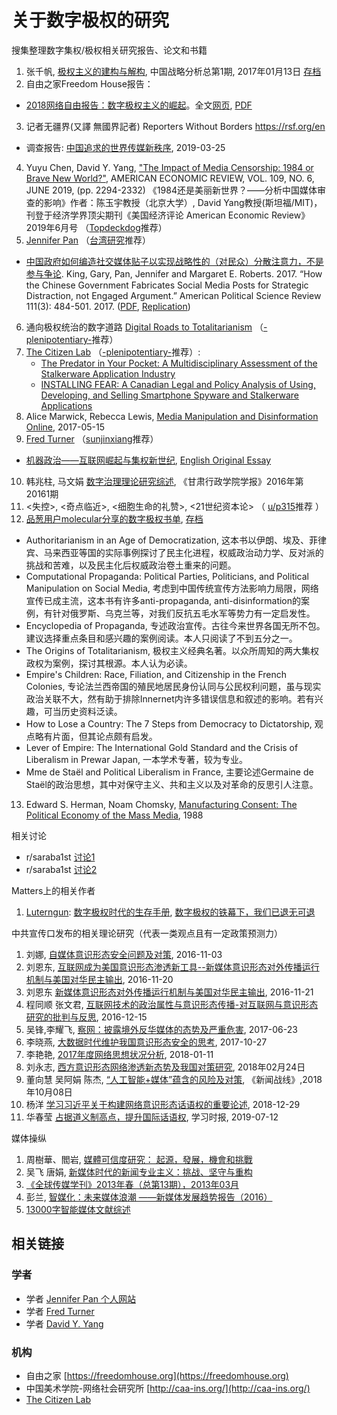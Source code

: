 # 关于数字极权的研究
搜集整理数字集权/极权相关研究报告、论文和书籍

1. 张千帆, [极权主义的建构与解构](https://ipfs.ink/e/QmdRY16z6ZFrtHnDsJMBVukVta14Ri9Q4KNhUJ6SBGHQHa), 中国战略分析总第1期, 2017年01月13日 [存档](https://archive.ph/67VFR)
2. 自由之家Freedom House报告：
  * [2018网络自由报告：数字极权主义的崛起](https://freedomhouse.org/article/2018-freedom-on-the-net-press-release-simplified-chinese-digital-authoritarianism)。全文[网页](https://freedomhouse.org/report/freedom-net/freedom-net-2018/rise-digital-authoritarianism), [PDF](https://freedomhouse.org/sites/default/files/FOTN_2018_Final%20Booklet_11_1_2018.pdf)
3. 记者无疆界(又譯 無國界記者) Reporters Without Borders https://rsf.org/en
  * 调查报告: [中国追求的世界传媒新秩序](./cn_rapport_chine-web_final_3.pdf), 2019-03-25
4. Yuyu Chen, David Y. Yang, ["The Impact of Media Censorship: 1984 or Brave New World?"](https://site.stanford.edu/sites/g/files/sbiybj8706/f/3586-1984bravenewworld_draft.pdf), AMERICAN ECONOMIC REVIEW, VOL. 109, NO. 6, JUNE 2019, (pp. 2294-2332) 《1984还是美丽新世界？——分析中国媒体审查的影响》作者：陈玉宇教授（北京大学）, David Yang教授(斯坦福/MIT)，刊登于经济学界顶尖期刊《美国经济评论 American Economic Review》2019年6月号 （[Topdeckdog](https://www.reddit.com/user/Topdeckdog/)推荐）
5. [Jennifer Pan](http://jenpan.com) （[台湾研究](https://pincong.rocks/people/%E5%8F%B0%E6%B9%BE%E7%A0%94%E7%A9%B6)推荐）
  * [中国政府如何编造社交媒体贴子以实现战略性的（对民众）分散注意力，不是参与争论](https://archive.md/dZysi). King, Gary, Pan, Jennifer and Margaret E. Roberts. 2017. “How the Chinese Government Fabricates Social Media Posts for Strategic Distraction, not Engaged Argument.” American Political Science Review 111(3): 484-501. 2017. ([PDF](./50c.pdf), [Replication](https://dataverse.harvard.edu/dataset.xhtml?persistentId=doi:10.7910/DVN/QSZMPD))
6. 通向极权统治的数字道路 [Digital Roads to Totalitarianism](https://link.springer.com/chapter/10.1007/978-3-030-00813-0_7) （[-plenipotentiary-](https://www.reddit.com/user/-plenipotentiary-/)推荐）
7. [The Citizen Lab](https://citizenlab.ca/) （[-plenipotentiary-](https://www.reddit.com/user/-plenipotentiary-/)推荐）:
    * [The Predator in Your Pocket: A Multidisciplinary Assessment of the Stalkerware Application Industry](https://citizenlab.ca/docs/stalkerware-holistic.pdf)
    * [INSTALLING FEAR: A Canadian Legal and Policy Analysis of Using, Developing, and Selling Smartphone Spyware and Stalkerware Applications](https://citizenlab.ca/docs/stalkerware-legal.pdf)
8. Alice Marwick, Rebecca Lewis, [Media Manipulation and Disinformation Online](./DataAndSociety_MediaManipulationAndDisinformationOnline.pdf), 2017-05-15
9. [Fred Turner](http://fredturner.stanford.edu/) （[sunjinxiang](https://www.reddit.com/user/sunjinxiang/)推荐）
  * [机器政治——互联网崛起与集权新世纪](http://caa-ins.org/archives/3665), [English Original Essay](http://fredturner.stanford.edu/wp-content/uploads/Turner-Machine-Politics-Harpers-Magazine-2019-01.pdf)
10. 韩兆柱, 马文娟 [数字治理理论研究综述](https://ipfs.ink/e/QmUF36rg9iH71LSf2jsi8P1YH8cN5zxZxMSzAagBzV3WhR), 《甘肃行政学院学报》2016年第20161期
11. <失控>, <奇点临近>, <细胞生命的礼赞>, <21世纪资本论> （ [u/p315](https://www.reddit.com/user/p315/)推荐 ）
12. [品葱用户molecular分享的数字极权书单](https://pincong.rocks/article/2416), [存档](https://archive.li/5M1wH)
  * Authoritarianism in an Age of Democratization, 这本书以伊朗、埃及、菲律宾、马来西亚等国的实际事例探讨了民主化进程，权威政治动力学、反对派的挑战和苦难，以及民主化后权威政治卷土重来的问题。
  * Computational Propaganda: Political Parties, Politicians, and Political Manipulation on Social Media, 考虑到中国传统宣传方法影响力局限，网络宣传已成主流，这本书有许多anti-propaganda, anti-disinformation的案例，有针对俄罗斯、乌克兰等，对我们反抗五毛水军等势力有一定启发性。
  * Encyclopedia of Propaganda, 专述政治宣传。古往今来世界各国无所不包。建议选择重点条目和感兴趣的案例阅读。本人只阅读了不到五分之一。
  * The Origins of Totalitarianism, 极权主义经典名著。以众所周知的两大集权政权为案例，探讨其根源。本人认为必读。
  * Empire's Children: Race, Filiation, and Citizenship in the French Colonies, 专论法兰西帝国的殖民地居民身份认同与公民权利问题，虽与现实政治关联不大，然有助于排除Innernet内许多错误信息和叙述的影响。若有兴趣，可当历史资料泛读。
  * How to Lose a Country: The 7 Steps from Democracy to Dictatorship, 观点略有片面，但其论点颇有启发。
  * Lever of Empire: The International Gold Standard and the Crisis of Liberalism in Prewar Japan, 一本学术专著，较为专业。
  * Mme de Staël and Political Liberalism in France, 主要论述Germaine de Staël的政治思想，其中对保守主义、共和主义以及对革命的反思引人注意。
13. Edward S. Herman, Noam Chomsky, [Manufacturing Consent: The Political Economy of the Mass Media](https://archive.org/stream/pdfy-NekqfnoWIEuYgdZl/Manufacturing+Consent+%5BThe+Political+Economy+Of+The+Mass+Media%5D_djvu.txt), 1988

相关讨论
* r/saraba1st [讨论1](https://old.reddit.com/r/saraba1st/comments/c0f1c4/%E6%9C%89%E6%B2%A1%E6%9C%89%E5%95%A5%E5%85%B3%E4%BA%8E%E6%8A%80%E6%9C%AF%E9%9B%86%E6%9D%83%E7%9A%84%E7%90%86%E8%AE%BA%E7%A0%94%E7%A9%B6/)
* r/saraba1st [讨论2](https://old.reddit.com/r/saraba1st/comments/bwko9v/1984%E8%BF%98%E6%98%AF%E7%BE%8E%E4%B8%BD%E6%96%B0%E4%B8%96%E7%95%8C%E5%88%86%E6%9E%90%E4%B8%AD%E5%9B%BD%E5%AA%92%E4%BD%93%E5%AE%A1%E6%9F%A5%E7%9A%84%E5%BD%B1%E5%93%8D%E4%BD%9C%E8%80%85%E9%99%88%E7%8E%89%E5%AE%87%E6%95%99%E6%8E%88%E5%8C%97%E4%BA%AC%E5%A4%A7%E5%AD%A6_david/)


Matters上的相关作者
1. [Luterngun](https://matters.news/@Luterngun): [数字极权时代的生存手册](https://g-rosidte.gitbook.io/record-of-survival-in-digital-totalitarian-era/v/shu-zi-ji-quan-shi-dai-sheng-cun-shou-ji/), [数字极权的铁幕下，我们已退无可退](https://matters.news/@Luterngun/%E6%95%B0%E5%AD%97%E6%9E%81%E6%9D%83%E7%9A%84%E9%93%81%E5%B9%95%E4%B8%8B-%E6%88%91%E4%BB%AC%E5%B7%B2%E9%80%80%E6%97%A0%E5%8F%AF%E9%80%80-zdpuB2rVyKBpoHLuxJCWh9BxeqmAas2XqjryFasdS2JhUQdg6)

中共宣传口发布的相关理论研究（代表一类观点且有一定政策预测力）
1. 刘娜, [自媒体意识形态安全问题及对策](https://archive.li/dMT5s), 2016-11-03
2. 刘恩东, [互联网成为美国意识形态渗透新工具--新媒体意识形态对外传播运行机制与美国对华民主输出](https://archive.li/sNBD3),  2016-11-20
3. 刘恩东 [新媒体意识形态对外传播运行机制与美国对华民主输出](https://archive.md/KtFrv), 2016-11-21
4. 程同顺 张文君, [互联网技术的政治属性与意识形态传播-对互联网与意识形态研究的批判与反思](https://archive.li/odwco), 2016-12-15
5. 吴锋,李耀飞, [察网：披露境外反华媒体的态势及严重危害](https://archive.md/srHbm), 2017-06-23
6. 李晓燕, [大数据时代维护我国意识形态安全的思考](https://archive.md/p3D5C), 2017-10-27
7. 李艳艳, [2017年度网络思想状况分析](https://archive.li/23yUa), 2018-01-11
8. 刘永志, [西方意识形态网络渗透新态势及我国对策研究](https://web.archive.org/web/20190619044434/http://www.xizhengw.com/html/jtysgmzt/YiShiXingTai/37961.html), 2018年02月24日
9. 董向慧 吴阿娟 陈杰, [“人工智能+媒体”蕴含的风险及对策](https://archive.li/K8iYy), 《新闻战线》,2018年10月08日
10. 杨洋 [学习习近平关于构建网络意识形态话语权的重要论述](https://archive.md/gmXU1), 2018-12-29
11. 华春莹 [占据道义制高点，提升国际话语权](https://web.archive.org/web/20190718205713/https://pincong.rocks/article/2379), 学习时报, 2019-07-12

媒体操纵
1. 周樹華、閻岩, [媒體可信度研究： 起源，發展，機會和挑戰](./2427152016.pdf)
2. 吴飞 唐娟, [新媒体时代的新闻专业主义：挑战、坚守与重构](https://www.ixinwenjie.com/index.php?m=content&c=index&a=show&catid=12&id=2451)
3. [《全球传媒学刊》2013年春（总第13期），2013年03月](./GlobalMediaJournal201303.pdf)
4. 彭兰, [智媒化：未来媒体浪潮 ——新媒体发展趋势报告（2016）](./penglan2016.pdf)
5. [13000字智能媒体文献综述](http://archivecaslytosk.onion/GwHBw)

## 相关链接

### 学者
* 学者 [Jennifer Pan 个人网站](http://jenpan.com)
* 学者 [Fred Turner](http://fredturner.stanford.edu/)
* 学者 [David Y. Yang](http://davidyyang.com/)

### 机构
* 自由之家 [https://freedomhouse.org](https://freedomhouse.org)
* 中国美术学院-网络社会研究所 [http://caa-ins.org/](http://caa-ins.org/)
* [The Citizen Lab](https://citizenlab.ca/)


<script>var clicky_site_ids = clicky_site_ids || []; clicky_site_ids.push(101186330);</script>
<script async src="//static.getclicky.com/js"></script>
<noscript><p><img alt="Clicky" width="1" height="1" src="//in.getclicky.com/101186330ns.gif" /></p></noscript>
